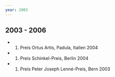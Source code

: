 ```yaml
---
year: 2003
---
```


## 2003 - 2006

- 1. Preis Ortus Artis, Padula, Italien 2004
- 1. Preis Schinkel-Preis, Berlin 2004
- 1. Preis Peter Joseph Lenné-Preis, Bern 2003

